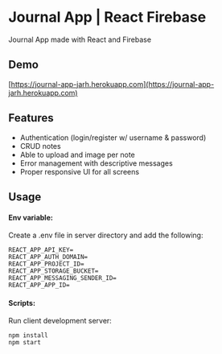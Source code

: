 # Journal App | React Firebase

Journal App made with React and Firebase

## Demo

[https://journal-app-jarh.herokuapp.com](https://journal-app-jarh.herokuapp.com)

## Features

- Authentication (login/register w/ username & password)
- CRUD notes
- Able to upload and image per note
- Error management with descriptive messages
- Proper responsive UI for all screens

## Usage

#### Env variable:

Create a .env file in server directory and add the following:

```
REACT_APP_API_KEY=
REACT_APP_AUTH_DOMAIN=
REACT_APP_PROJECT_ID=
REACT_APP_STORAGE_BUCKET=
REACT_APP_MESSAGING_SENDER_ID=
REACT_APP_APP_ID=
```

#### Scripts:

Run client development server:

```
npm install
npm start
```

